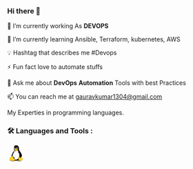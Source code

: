 ### Hi there 👋

🏢 I’m currently working As **DEVOPS** 

🌱 I’m currently learning Ansible, Terraform, kubernetes, AWS

💡 Hashtag that describes me #Devops

⚡ Fun fact love to automate stuffs

💬 Ask me about **DevOps** **Automation** Tools with best Practices

📫 You can reach me at gauravkumar1304@gmail.com

My Experties in programming languages.

### :hammer_and_wrench: Languages and Tools :

<div>
  <img src="https://github.com/devicons/devicon/blob/master/icons/linux/linux-original.svg" title="Java" alt="Java" width="40" height="40"/>&nbsp; 
</div>
<!--
**GauravDarji/GauravDarji** is a ✨ _special_ ✨ repository because its `README.md` (this file) appears on your GitHub profile.

Here are some ideas to get you started:

- 🔭 I’m currently working on ...
- 🌱 I’m currently learning ...
- 👯 I’m looking to collaborate on ...
- 🤔 I’m looking for help with ...
- 💬 Ask me about ...
- 📫 How to reach me: ...
- 😄 Pronouns: ...
- ⚡ Fun fact: ...
-->
